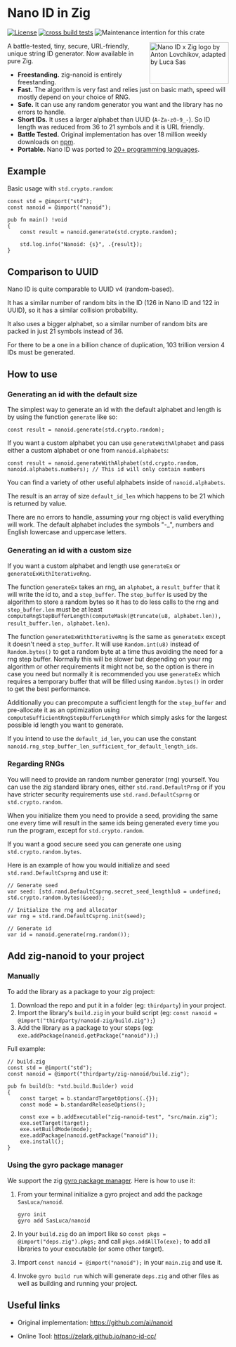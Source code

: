 # Nano ID in Zig

[![License](https://img.shields.io/badge/license-MIT%20License-blue.svg)](https://github.com/SasLuca/nanoid-zig/master/LICENSE)
[![cross build tests](https://github.com/SasLuca/zig-nanoid/actions/workflows/cross-build.yml/badge.svg)](https://github.com/SasLuca/zig-nanoid/actions/workflows/cross-build.yml)
![Maintenance intention for this crate](https://img.shields.io/badge/maintenance-actively--developed-brightgreen.svg)

<img src="https://raw.githubusercontent.com/SasLuca/zig-nanoid/main/logo.svg" align="right" alt="Nano ID x Zig logo by Anton Lovchikov, adapted by Luca Sas" width="180" height="94">

A battle-tested, tiny, secure, URL-friendly, unique string ID generator. Now available in pure Zig.

* **Freestanding.** zig-nanoid is entirely freestanding.
* **Fast.** The algorithm is very fast and relies just on basic math, speed will mostly depend on your choice of RNG.
* **Safe.** It can use any random generator you want and the library has no errors to handle.
* **Short IDs.** It uses a larger alphabet than UUID (`A-Za-z0-9_-`). So ID length was reduced from 36 to 21 symbols and it is URL friendly.
* **Battle Tested.** Original implementation has over 18 million weekly downloads on [npm](https://www.npmjs.com/package/nanoid).
* **Portable.** Nano ID was ported to [20+ programming languages](https://github.com/ai/nanoid#other-programming-languages).

## Example

Basic usage with `std.crypto.random`:
```zig
const std = @import("std");
const nanoid = @import("nanoid");

pub fn main() !void
{   
    const result = nanoid.generate(std.crypto.random);

    std.log.info("Nanoid: {s}", .{result});
}
```

## Comparison to UUID

Nano ID is quite comparable to UUID v4 (random-based).

It has a similar number of random bits in the ID (126 in Nano ID and 122 in UUID), so it has a similar collision probability.

It also uses a bigger alphabet, so a similar number of random bits are packed in just 21 symbols instead of 36.

For there to be a one in a billion chance of duplication, 103 trillion version 4 IDs must be generated.

## How to use

### Generating an id with the default size

The simplest way to generate an id with the default alphabet and length is by using the function `generate` like so:

```zig
const result = nanoid.generate(std.crypto.random);
```

If you want a custom alphabet you can use `generateWithAlphabet` and pass either a custom alphabet or one from `nanoid.alphabets`:
```zig
const result = nanoid.generateWithAlphabet(std.crypto.random, nanoid.alphabets.numbers); // This id will only contain numbers
```

You can find a variety of other useful alphabets inside of `nanoid.alphabets`.

The result is an array of size `default_id_len` which happens to be 21 which is returned by value.

There are no errors to handle, assuming your rng object is valid everything will work.
The default alphabet includes the symbols "-_", numbers and English lowercase and uppercase letters.

### Generating an id with a custom size

If you want a custom alphabet and length use `generateEx` or `generateExWithIterativeRng`.

The function `generateEx` takes an rng, an `alphabet`, a `result_buffer` that it will write the id to, and a `step_buffer`.
The `step_buffer` is used by the algorithm to store a random bytes so it has to do less calls to the rng and `step_buffer.len` must be at 
least `computeRngStepBufferLength(computeMask(@truncate(u8, alphabet.len)), result_buffer.len, alphabet.len)`.

The function `generateExWithIterativeRng` is the same as `generateEx` except it doesn't need a `step_buffer`. It will use `Random.int(u8)` 
instead of `Random.bytes()` to get a random byte at a time thus avoiding the need for a rng step buffer. Normally this will be slower but 
depending on your rng algorithm or other requirements it might not be, so the option is there in case you need but normally it is 
recommended you use `generateEx` which requires a temporary buffer that will be filled using `Random.bytes()` in order to get the best
performance.

Additionally you can precompute a sufficient length for the `step_buffer` and pre-allocate it as an optimization using 
`computeSufficientRngStepBufferLengthFor` which simply asks for the largest possible id length you want to generate.

If you intend to use the `default_id_len`, you can use the constant `nanoid.rng_step_buffer_len_sufficient_for_default_length_ids`.

### Regarding RNGs

You will need to provide an random number generator (rng) yourself. You can use the zig standard library ones, either `std.rand.DefaultPrng`
or if you have stricter security requirements use `std.rand.DefaultCsprng` or `std.crypto.random`.

When you initialize them you need to provide a seed, providing the same one every time will result in the same ids being generated every 
time you run the program, except for `std.crypto.random`.

If you want a good secure seed you can generate one using `std.crypto.random.bytes`. 

Here is an example of how you would initialize and seed `std.rand.DefaultCsprng` and use it:

```zig
// Generate seed
var seed: [std.rand.DefaultCsprng.secret_seed_length]u8 = undefined;
std.crypto.random.bytes(&seed);

// Initialize the rng and allocator
var rng = std.rand.DefaultCsprng.init(seed);

// Generate id
var id = nanoid.generate(rng.random());
```

## Add zig-nanoid to your project

### Manually

To add the library as a package to your zig project:
1. Download the repo and put it in a folder (eg: `thirdparty`) in your project.
2. Import the library's `build.zig` in your build script (eg: `const nanoid = @import("thirdparty/nanoid-zig/build.zig");`)
3. Add the library as a package to your steps (eg: `exe.addPackage(nanoid.getPackage("nanoid"));`)

Full example:
```zig
// build.zig
const std = @import("std");
const nanoid = @import("thirdparty/zig-nanoid/build.zig");

pub fn build(b: *std.build.Builder) void 
{
    const target = b.standardTargetOptions(.{});
    const mode = b.standardReleaseOptions();

    const exe = b.addExecutable("zig-nanoid-test", "src/main.zig");
    exe.setTarget(target);
    exe.setBuildMode(mode);
    exe.addPackage(nanoid.getPackage("nanoid"));
    exe.install();
}
```

### Using the gyro package manager

We support the zig [gyro package manager](https://github.com/mattnite/gyro).
Here is how to use it:

1. From your terminal initialize a gyro project and add the package `SasLuca/nanoid`.
    ```
    gyro init
    gyro add SasLuca/nanoid
    ```

2. In your `build.zig` do an import like so `const pkgs = @import("deps.zig").pkgs;` and call `pkgs.addAllTo(exe);` to add all libraries to your executable (or some other target).

3. Import `const nanoid = @import("nanoid");` in your `main.zig` and use it.

4. Invoke `gyro build run` which will generate `deps.zig` and other files as well as building and running your project.

## Useful links

- Original implementation: https://github.com/ai/nanoid

- Online Tool: https://zelark.github.io/nano-id-cc/
